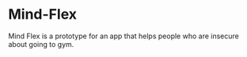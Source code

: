# Mind-Flex
Mind Flex is a prototype for an app that helps people who are insecure about going to gym.
